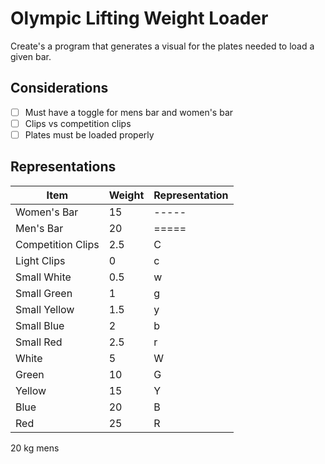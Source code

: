# Olympic Lifting Weight Loader
Create's a program that generates a visual for the plates needed to load a given bar.

## Considerations
- [ ] Must have a toggle for mens bar and women's bar
- [ ] Clips vs competition clips
- [ ] Plates must be loaded properly

## Representations
| Item        | Weight     | Representation |
|--------------|-----------|------------|
| Women's Bar | 15     | -----       |
| Men's Bar      | 20  | =====       |
| Competition Clips     | 2.5 |C      |
| Light Clips      | 0 | c      |
| Small White     | 0.5  | w      |
| Small Green    | 1  | g       |
| Small Yellow   | 1.5  | y       |
| Small Blue   | 2  | b       |
| Small Red   | 2.5  | r       |
| White     | 5  | W       |
| Green    | 10  | G       |
| Yellow   | 15  | Y       |
| Blue   | 20  | B       |
| Red   | 25  | R       |

20 kg mens

